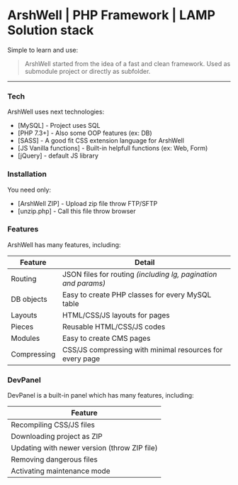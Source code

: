 # ArshWell | PHP Framework | LAMP Solution stack

Simple to learn and use:
>  ArshWell started from the idea of a fast and clean framework.
>  Used as submodule project or directly as subfolder.
---

### Tech

ArshWell uses next technologies:

- [MySQL] - Project uses SQL
- [PHP 7.3+] - Also some OOP features (ex: DB)
- [SASS] - A good fit CSS extension language for ArshWell
- [JS Vanilla functions] - Built-in helpfull functions (ex: Web, Form)
- [jQuery] - default JS library

### Installation

You need only:

- [ArshWell ZIP] - Upload zip file throw FTP/SFTP
- [unzip.php] - Call this file throw browser

### Features

ArshWell has many features, including:

| Feature | Detail |
| ------ | ------ |
| Routing | JSON files for routing _(including lg, pagination and params)_ |
| DB objects | Easy to create PHP classes for every MySQL table |
| Layouts | HTML/CSS/JS layouts for pages |
| Pieces | Reusable HTML/CSS/JS codes |
| Modules | Easy to create CMS pages |
| Compressing | CSS/JS compressing with minimal resources for every page |

### DevPanel

DevPanel is a built-in panel which has many features, including:

| Feature |
| ------ |
| Recompiling CSS/JS files |
| Downloading project as ZIP |
| Updating with newer version (throw ZIP file) |
| Removing dangerous files |
| Activating maintenance mode |
